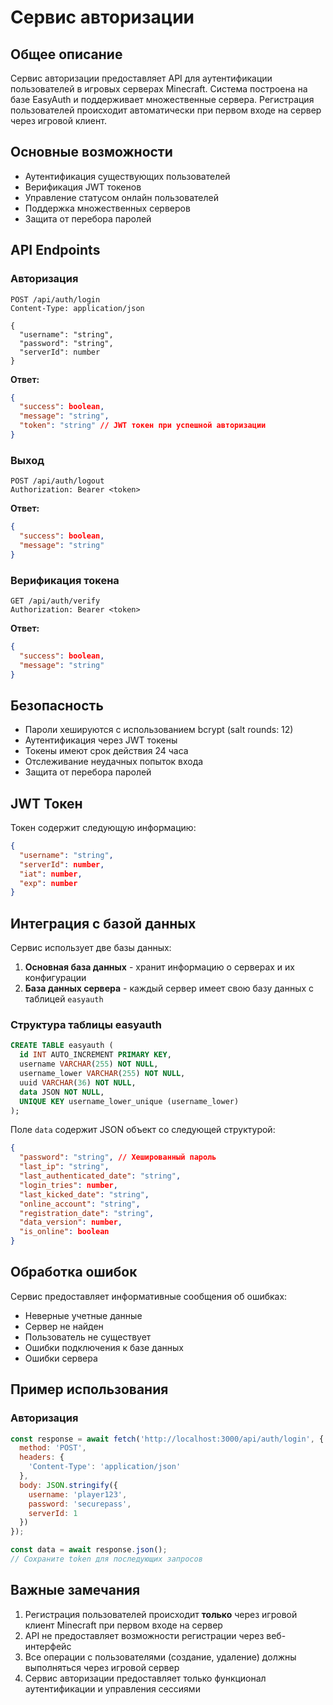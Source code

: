 # Сервис авторизации

## Общее описание

Сервис авторизации предоставляет API для аутентификации пользователей в игровых серверах Minecraft. Система построена на базе EasyAuth и поддерживает множественные сервера. Регистрация пользователей происходит автоматически при первом входе на сервер через игровой клиент.

## Основные возможности

- Аутентификация существующих пользователей
- Верификация JWT токенов
- Управление статусом онлайн пользователей
- Поддержка множественных серверов
- Защита от перебора паролей

## API Endpoints

### Авторизация
```http
POST /api/auth/login
Content-Type: application/json

{
  "username": "string",
  "password": "string",
  "serverId": number
}
```

**Ответ:**
```json
{
  "success": boolean,
  "message": "string",
  "token": "string" // JWT токен при успешной авторизации
}
```

### Выход
```http
POST /api/auth/logout
Authorization: Bearer <token>
```

**Ответ:**
```json
{
  "success": boolean,
  "message": "string"
}
```

### Верификация токена
```http
GET /api/auth/verify
Authorization: Bearer <token>
```

**Ответ:**
```json
{
  "success": boolean,
  "message": "string"
}
```

## Безопасность

- Пароли хешируются с использованием bcrypt (salt rounds: 12)
- Аутентификация через JWT токены
- Токены имеют срок действия 24 часа
- Отслеживание неудачных попыток входа
- Защита от перебора паролей

## JWT Токен

Токен содержит следующую информацию:
```json
{
  "username": "string",
  "serverId": number,
  "iat": number,
  "exp": number
}
```

## Интеграция с базой данных

Сервис использует две базы данных:
1. **Основная база данных** - хранит информацию о серверах и их конфигурации
2. **База данных сервера** - каждый сервер имеет свою базу данных с таблицей `easyauth`

### Структура таблицы easyauth

```sql
CREATE TABLE easyauth (
  id INT AUTO_INCREMENT PRIMARY KEY,
  username VARCHAR(255) NOT NULL,
  username_lower VARCHAR(255) NOT NULL,
  uuid VARCHAR(36) NOT NULL,
  data JSON NOT NULL,
  UNIQUE KEY username_lower_unique (username_lower)
);
```

Поле `data` содержит JSON объект со следующей структурой:
```json
{
  "password": "string", // Хешированный пароль
  "last_ip": "string",
  "last_authenticated_date": "string",
  "login_tries": number,
  "last_kicked_date": "string",
  "online_account": "string",
  "registration_date": "string",
  "data_version": number,
  "is_online": boolean
}
```

## Обработка ошибок

Сервис предоставляет информативные сообщения об ошибках:
- Неверные учетные данные
- Сервер не найден
- Пользователь не существует
- Ошибки подключения к базе данных
- Ошибки сервера

## Пример использования

### Авторизация
```javascript
const response = await fetch('http://localhost:3000/api/auth/login', {
  method: 'POST',
  headers: {
    'Content-Type': 'application/json'
  },
  body: JSON.stringify({
    username: 'player123',
    password: 'securepass',
    serverId: 1
  })
});

const data = await response.json();
// Сохраните token для последующих запросов
```

## Важные замечания

1. Регистрация пользователей происходит **только** через игровой клиент Minecraft при первом входе на сервер
2. API не предоставляет возможности регистрации через веб-интерфейс
3. Все операции с пользователями (создание, удаление) должны выполняться через игровой сервер
4. Сервис авторизации предоставляет только функционал аутентификации и управления сессиями 